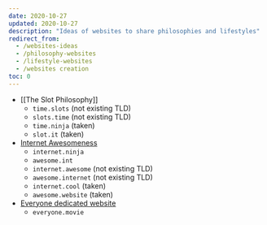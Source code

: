 ```yaml
---
date: 2020-10-27
updated: 2020-10-27
description: "Ideas of websites to share philosophies and lifestyles"
redirect_from:
  - /websites-ideas
  - /philosophy-websites
  - /lifestyle-websites
  - /websites creation
toc: 0
---
```

- [[The Slot Philosophy]]
	- `time.slots` (not existing TLD)
	- `slots.time` (not existing TLD)
	- `time.ninja` (taken)
	- `slot.it` (taken)
- [Internet Awesomeness](https://t.me/internet_awesomeness)
	- `internet.ninja`
	- `awesome.int`
	- `internet.awesome` (not existing TLD)
	- `awesome.internet` (not existing TLD)
	- `internet.cool` (taken)
	- `awesome.website` (taken)
- [Everyone dedicated website](/Everyone)
	- `everyone.movie`
